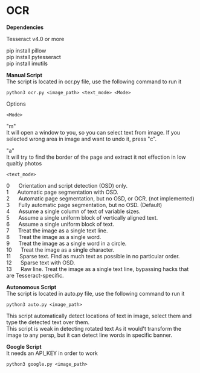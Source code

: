 
# OCR

**Dependencies**

Tesseract v4.0 or more

pip install pillow <br>
pip install pytesseract<br>
pip install imutils

**Manual Script** <br>
The script is located in ocr.py file, use the following command to run it

    python3 ocr.py <image_path> <text_mode> <Mode>

Options

    <Mode> 
"m"    <br> It will open a window to you, so you can select text from image.
      If you selected wrong area in image and want to undo it, press "c". 

"a"    <br> It will try to find the border of the page and extract it
      not effection in low qualtiy photos

    <text_mode>
0     &nbsp;&nbsp;&nbsp;&nbsp; Orientation and script detection (OSD) only.<br>
1     &nbsp;&nbsp;&nbsp;&nbsp; Automatic page segmentation with OSD.<br>
2     &nbsp;&nbsp;&nbsp;&nbsp; Automatic page segmentation, but no OSD, or OCR. (not implemented)<br>
3     &nbsp;&nbsp;&nbsp;&nbsp; Fully automatic page segmentation, but no OSD. (Default)<br>
4     &nbsp;&nbsp;&nbsp;&nbsp; Assume a single column of text of variable sizes.<br>
5     &nbsp;&nbsp;&nbsp;&nbsp; Assume a single uniform block of vertically aligned text.<br>
6     &nbsp;&nbsp;&nbsp;&nbsp; Assume a single uniform block of text.<br>
7     &nbsp;&nbsp;&nbsp;&nbsp; Treat the image as a single text line.<br>
8     &nbsp;&nbsp;&nbsp;&nbsp; Treat the image as a single word.<br>
9     &nbsp;&nbsp;&nbsp;&nbsp; Treat the image as a single word in a circle.<br>
10    &nbsp;&nbsp;&nbsp;&nbsp; Treat the image as a single character.<br>
11    &nbsp;&nbsp;&nbsp;&nbsp; Sparse text. Find as much text as possible in no particular order.<br>
12    &nbsp;&nbsp;&nbsp;&nbsp; Sparse text with OSD.<br>
13    &nbsp;&nbsp;&nbsp;&nbsp; Raw line. Treat the image as a single text line,
    bypassing hacks that are Tesseract-specific.

**Autonomous Script**<br>
The script is located in auto.py file, use the following command to run it

    python3 auto.py <image_path>

This script automatically detect locations of text in image, select them and type the detected text over them.<br>
This script is weak in detecting rotated text As it would't transform the image to any persp, but it can detect line words in specific banner.

**Google Script**<br>
It needs an API_KEY in order to work

    python3 google.py <image_path>
